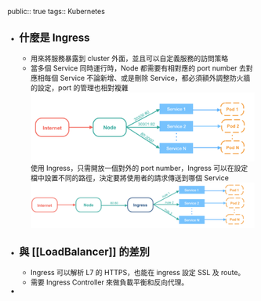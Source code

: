 public:: true
tags:: Kubernetes

- ## 什麼是 Ingress
	- 用來將服務暴露到 cluster 外面，並且可以自定義服務的訪問策略
	- 當多個 Service 同時運行時，Node 都需要有相對應的 port number 去對應相每個 Service
	  不論新增、或是刪除 Service，都必須額外調整防火牆的設定，port 的管理也相對複雜
	  ![image.png](../assets/image_1722609839251_0.png)
	  使用 Ingress，只需開放一個對外的 port number，Ingress 可以在設定檔中設置不同的路徑，決定要將使用者的請求傳送到哪個 Service
	  ![image.png](../assets/image_1722609956718_0.png)
- ## 與 [[LoadBalancer]] 的差別
	- Ingress 可以解析 L7 的 HTTPS，也能在 ingress 設定 SSL 及 route。
	- 需要 Ingress Controller 來做負載平衡和反向代理。
-